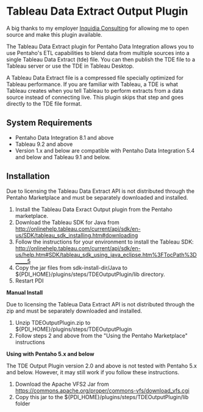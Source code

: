 Tableau Data Extract Output Plugin
===============

A big thanks to my employer [Inquidia Consulting](http://www.inquidia.com) for allowing me to open source and make this plugin available.

The Tableau Data Extract plugin for Pentaho Data Integration allows you to use Pentaho's ETL capabilities to blend data from multiple sources into a single Tableau Data Extract (tde) file.  You can then publish the TDE file to a Tableau server or use the TDE in Tableau Desktop.

A Tableau Data Extract file is a compressed file specially optimized for Tableau performance.  If you are familiar with Tableau, a TDE is what Tableau creates when you tell Tableau to perform extracts from a data source instead of connecting live.  This plugin skips that step and goes directly to the TDE file format.

System Requirements
-------------------

- Pentaho Data Integration 8.1 and above
- Tableau 9.2 and above
- Version 1.x and below are compatible with Pentaho Data Integration 5.4 and below and Tableau 9.1 and below.

Installation
------------


Due to licensing the Tableau Data Extract API is not distributed through the Pentaho Marketplace and must be separately downloaded and installed.

1. Install the Tableau Data Exract Output plugin from the Pentaho marketplace.
2. Download the Tableau SDK for Java from http://onlinehelp.tableau.com/current/api/sdk/en-us/SDK/tableau_sdk_installing.htm#downloading
3. Follow the instructions for your environment to install the Tableau SDK: http://onlinehelp.tableau.com/current/api/sdk/en-us/help.htm#SDK/tableau_sdk_using_java_eclipse.htm%3FTocPath%3D_____5
4. Copy the jar files from sdk-install-dir/Java to ${PDI_HOME}/plugins/steps/TDEOutputPlugin/lib directory.
6. Restart PDI

**Manual Install**

Due to licensing the Tableua Data Extract API is not distributed through the zip and must be separately downloaded and installed.

1. Unzip TDEOutputPlugin.zip to ${PDI_HOME}/plugins/steps/TDEOutputPlugin
2. Follow steps 2 and above from the "Using the Pentaho Marketplace" instructions

**Using with Pentaho 5.x and below**

The TDE Output Plugin version 2.0 and above is not tested with Pentaho 5.x and below.  However, it may still work if you follow these instructions.

1. Download the Apache VFS2 Jar from https://commons.apache.org/proper/commons-vfs/download_vfs.cgi
2. Copy this jar to the ${PDI_HOME}/plugins/steps/TDEOutputPlugin/lib folder


